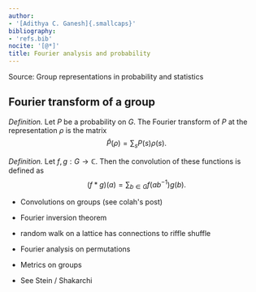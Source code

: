 ```yaml
---
author:
- '[Adithya C. Ganesh]{.smallcaps}'
bibliography:
- 'refs.bib'
nocite: '[@*]'
title: Fourier analysis and probability
---
```


Source: Group representations in probability and statistics

## Fourier transform of a group

*Definition.* Let $P$ be a probability on $G$.  The Fourier transform of $P$ at the representation $\rho$ is the matrix
$$
\hat{P}(\rho) = \sum_{s} P(s) \rho(s).
$$

*Definition.* Let $f, g : G \to \mathbb{C}$.  Then the convolution of these functions is defined as
$$
(f * g)(a) = \sum_{b \in G} f(ab^{-1}) g(b).
$$

- Convolutions on groups (see colah's post)

- Fourier inversion theorem
- random walk on a lattice has connections to riffle shuffle
- Fourier analysis on permutations
- Metrics on groups
- See Stein / Shakarchi
